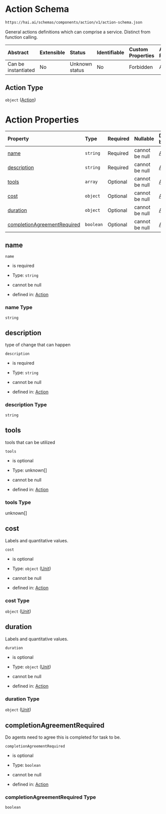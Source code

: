 # Action Schema

```txt
https://hai.ai/schemas/components/action/v1/action-schema.json
```

General actions definitions which can comprise a service. Distinct from function calling.

| Abstract            | Extensible | Status         | Identifiable | Custom Properties | Additional Properties | Access Restrictions | Defined In                                                                                         |
| :------------------ | :--------- | :------------- | :----------- | :---------------- | :-------------------- | :------------------ | :------------------------------------------------------------------------------------------------- |
| Can be instantiated | No         | Unknown status | No           | Forbidden         | Allowed               | none                | [action.schema.json](../../schemas/components/action/v1/action.schema.json "open original schema") |

## Action Type

`object` ([Action](action.md))

# Action Properties

| Property                                                    | Type      | Required | Nullable       | Defined by                                                                                                                                                          |
| :---------------------------------------------------------- | :-------- | :------- | :------------- | :------------------------------------------------------------------------------------------------------------------------------------------------------------------ |
| [name](#name)                                               | `string`  | Required | cannot be null | [Action](action-properties-name.md "https://hai.ai/schemas/components/action/v1/action-schema.json#/properties/name")                                               |
| [description](#description)                                 | `string`  | Required | cannot be null | [Action](action-properties-description.md "https://hai.ai/schemas/components/action/v1/action-schema.json#/properties/description")                                 |
| [tools](#tools)                                             | `array`   | Optional | cannot be null | [Action](action-properties-tools.md "https://hai.ai/schemas/components/action/v1/action-schema.json#/properties/tools")                                             |
| [cost](#cost)                                               | `object`  | Optional | cannot be null | [Action](eval-properties-quantifications-unit.md "https://hai.ai/schemas/components/unit/v1/unit.schema.json#/properties/cost")                                     |
| [duration](#duration)                                       | `object`  | Optional | cannot be null | [Action](eval-properties-quantifications-unit.md "https://hai.ai/schemas/components/unit/v1/unit.schema.json#/properties/duration")                                 |
| [completionAgreementRequired](#completionagreementrequired) | `boolean` | Optional | cannot be null | [Action](action-properties-completionagreementrequired.md "https://hai.ai/schemas/components/action/v1/action-schema.json#/properties/completionAgreementRequired") |

## name



`name`

* is required

* Type: `string`

* cannot be null

* defined in: [Action](action-properties-name.md "https://hai.ai/schemas/components/action/v1/action-schema.json#/properties/name")

### name Type

`string`

## description

type of change that can happen

`description`

* is required

* Type: `string`

* cannot be null

* defined in: [Action](action-properties-description.md "https://hai.ai/schemas/components/action/v1/action-schema.json#/properties/description")

### description Type

`string`

## tools

tools that can be utilized

`tools`

* is optional

* Type: unknown\[]

* cannot be null

* defined in: [Action](action-properties-tools.md "https://hai.ai/schemas/components/action/v1/action-schema.json#/properties/tools")

### tools Type

unknown\[]

## cost

Labels and quantitative values.

`cost`

* is optional

* Type: `object` ([Unit](eval-properties-quantifications-unit.md))

* cannot be null

* defined in: [Action](eval-properties-quantifications-unit.md "https://hai.ai/schemas/components/unit/v1/unit.schema.json#/properties/cost")

### cost Type

`object` ([Unit](eval-properties-quantifications-unit.md))

## duration

Labels and quantitative values.

`duration`

* is optional

* Type: `object` ([Unit](eval-properties-quantifications-unit.md))

* cannot be null

* defined in: [Action](eval-properties-quantifications-unit.md "https://hai.ai/schemas/components/unit/v1/unit.schema.json#/properties/duration")

### duration Type

`object` ([Unit](eval-properties-quantifications-unit.md))

## completionAgreementRequired

Do agents need to agree this is completed for task to be.

`completionAgreementRequired`

* is optional

* Type: `boolean`

* cannot be null

* defined in: [Action](action-properties-completionagreementrequired.md "https://hai.ai/schemas/components/action/v1/action-schema.json#/properties/completionAgreementRequired")

### completionAgreementRequired Type

`boolean`
